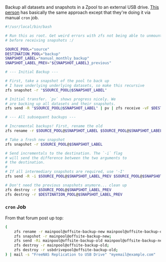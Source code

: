 Backup all datasets and snapshots in a Zpool to an external USB drive. [This person](https://www.ixsystems.com/community/threads/manually-on-demand-replicating-entire-main-pool-to-external-usb-drive-for-physical-offsite-emergency.79804/) has basically the same approach except that they're doing it via manual `cron` job.

```bash
#!/usr/local/bin/bash

# Run this as root. Get weird errors with zfs not being able to unmount
# before receiving snapshots :/

SOURCE_POOL="source"
DESTINATION_POOL="backup"
SNAPSHOT_LABEL="manual_monthly_backup"
SNAPSHOT_LABEL_PREV="${SNAPSHOT_LABEL}_previous"

# --- Initial Backup ---

# First, take a snapshot of the pool to back up
# I have underlying underlying datasets, so make this recursive
zfs snapshot -r "$SOURCE_POOL@$SNAPSHOT_LABEL"

# Initial transfer. `pv` shows progress nicely. We
# are backing up all datasets and their snapshots.
zfs send -R "$SOURCE_POOL@$SNAPSHOT_LABEL" | pv | zfs receive -vF $DESTINATION_POOL

# --- All subsequent backups ---

# Incremental backups! First, rename the old
zfs rename -r $SOURCE_POOL@$SNAPSHOT_LABEL $SOURCE_POOL@$SNAPSHOT_LABEL_PREV

# Take a fresh new snapshot
zfs snapshot -r $SOURCE_POOL@$SNAPSHOT_LABEL

# Send incrementals to the destination. The `-i` flag
# will send the difference between the two arguments to
# the destination.
#
# If all intermediary snapshots are required, use '-I'
zfs send -R -i $SOURCE_POOL@$SNAPSHOT_LABEL_PREV $SOURCE_POOL@$SNAPSHOT_LABEL | pv | zfs receive -v $DESTINATION_POOL

# Don't need the previous snapshots anymore... clean up
zfs destroy -r $SOURCE_POOL@$SNAPSHOT_LABEL_PREV
zfs destroy -r $DESTINATION_POOL@$SNAPSHOT_LABEL_PREV
```

### `cron` Job

From that forum post up top:

```bash
(
    zfs rename -r mainpool@offsite-backup-new mainpool@offsite-backup-old;
    zfs snapshot -r mainpool@offsite-backup-new;
    zfs send -Ri mainpool@offsite-backup-old mainpool@offsite-backup-new | zfs recv -vFdu usbdrivepool;
    zfs destroy -r mainpool@offsite-backup-old;
    zfs destroy -r usbdrivepool@offsite-backup-old;
) | mail -s "FreeNAS Replication to USB Drive" "myemail@example.com"
```
